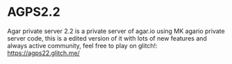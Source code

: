# AGPS2.2
Agar private server 2.2 is a private server of agar.io using MK agario private server code, this is a edited version of it with lots of new features and always active community, feel free to play on glitch!: https://agps22.glitch.me/
